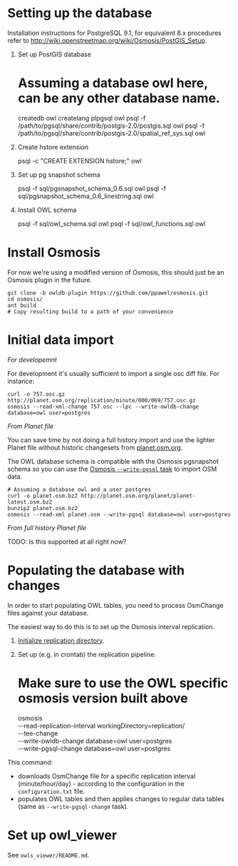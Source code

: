 Setting up the database
=======================

Installation instructions for PostgreSQL 9.1, for equivalent 8.x procedures
refer to http://wiki.openstreetmap.org/wiki/Osmosis/PostGIS_Setup.

1) Set up PostGIS database

    # Assuming a database owl here, can be any other database name.
    createdb owl
    createlang plpgsql owl
    psql -f /path/to/pgsql/share/contrib/postgis-2.0/postgis.sql owl
    psql -f /path/to/pgsql/share/contrib/postgis-2.0/spatial_ref_sys.sql owl

2) Create hstore extension

    psql -c "CREATE EXTENSION hstore;" owl

3) Set up pg snapshot schema

    psql -f sql/pgsnapshot_schema_0.6.sql owl
    psql -f sql/pgsnapshot_schema_0.6_linestring.sql owl

4) Install OWL schema

    psql -f sql/owl_schema.sql owl
    psql -f sql/owl_functions.sql owl

Install Osmosis
===============

For now we're using a modified version of Osmosis, this should just be an Osmosis plugin in the future.

    git clone -b owldb-plugin https://github.com/ppawel/osmosis.git
    cd osmosis/
    ant build
    # Copy resulting build to a path of your convenience

Initial data import
===================

*For developemnt*

For development it's usually sufficient to import a single osc diff file. For instance:

    curl -o 757.osc.gz http://planet.osm.org/replication/minute/000/069/757.osc.gz
    osmosis --read-xml-change 757.osc --lpc --write-owldb-change database=owl user=postgres

*From Planet file*

You can save time by not doing a full history import and use the lighter Planet file without historic changesets from [planet.osm.org](http://planet.osm.org/).

The OWL database schema is compatible with the Osmosis pgsnapshot schema so you can use the [Osmosis `--write-pgsql` task](http://wiki.openstreetmap.org/wiki/Osmosis/Detailed_Usage#--write-pgsql_.28--wp.29) to import OSM data.

    # Assuming a database owl and a user postgres
    curl -o planet.osm.bz2 http://planet.osm.org/planet/planet-latest.osm.bz2
    bunzip2 planet.osm.bz2
    osmosis --read-xml planet.osm --write-pgsql database=owl user=postgres

*From full history Planet file*

TODO: Is this supported at all right now?

Populating the database with changes
====================================

In order to start populating OWL tables, you need to process OsmChange files against your database.

The easiest way to do this is to set up the Osmosis interval replication.

1) [Initialize replication directory](http://wiki.openstreetmap.org/wiki/Osmosis/Detailed_Usage#--read-replication-interval-init_.28--rrii.29).

2) Set up (e.g. in crontab) the replication pipeline:

    # Make sure to use the OWL specific osmosis version built above
    osmosis \
    --read-replication-interval workingDirectory=replication/ \
    --tee-change \
    --write-owldb-change database=owl user=postgres \
    --write-pgsql-change database=owl user=postgres

This command:

- downloads OsmChange file for a specific replication interval (minute/hour/day) - according to the configuration in the `configuration.txt` file.
- populates OWL tables and then applies changes to regular data tables (same as `--write-pgsql-change` task).

Set up owl_viewer
=================

See `owls_viewer/README.md`.
